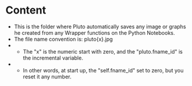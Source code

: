
# Content

- This is the folder where Pluto automatically saves any image or graphs he created from any Wrapper functions on the Python Notebooks. 
- The file name convention is: pluto{x}.jpg
- -  The "x" is the numeric start with zero, and the "pluto.fname_id" is the incremental variable. 
- -  In other words, at start up, the "self.fname_id" set to zero, but you reset it any number.
